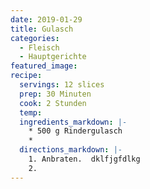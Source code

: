 ```yaml
---
date: 2019-01-29
title: Gulasch
categories:
  - Fleisch
  - Hauptgerichte
featured_image:
recipe:
  servings: 12 slices
  prep: 30 Minuten
  cook: 2 Stunden
  temp:
  ingredients_markdown: |-
    * 500 g Rindergulasch
    *
  directions_markdown: |-
    1. Anbraten.  dklfjgfdlkg
    2.
---
```

